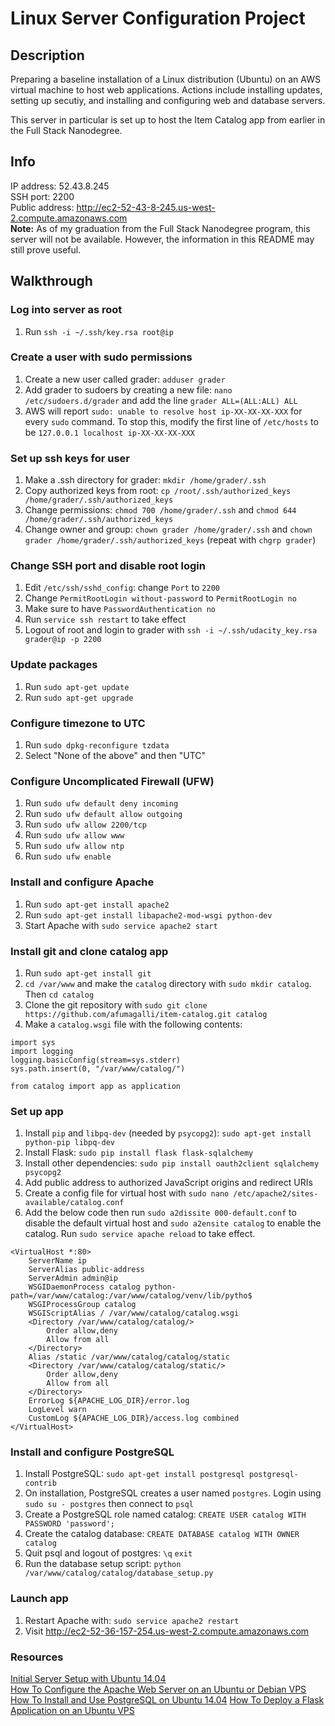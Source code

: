 # Linux Server Configuration Project

## Description

Preparing a baseline installation of a Linux distribution (Ubuntu) on an AWS virtual machine to host web applications. Actions include installing updates, setting up secutiy, and installing and configuring web and database servers.

This server in particular is set up to host the Item Catalog app from earlier in the Full Stack Nanodegree.

## Info

IP address: 52.43.8.245  
SSH port: 2200  
Public address: http://ec2-52-43-8-245.us-west-2.compute.amazonaws.com  
__Note:__ As of my graduation from the Full Stack Nanodegree program, this server will not be available. However, the information in this README may still prove useful.

## Walkthrough

### Log into server as root

1. Run `ssh -i ~/.ssh/key.rsa root@ip`

### Create a user with sudo permissions

1. Create a new user called grader: `adduser grader`
2. Add grader to sudoers by creating a new file: `nano /etc/sudoers.d/grader` and add the line `grader ALL=(ALL:ALL) ALL`
3. AWS will report `sudo: unable to resolve host ip-XX-XX-XX-XXX` for every `sudo` command. To stop this, modify the first line of `/etc/hosts` to be `127.0.0.1 localhost ip-XX-XX-XX-XXX`

### Set up ssh keys for user

1. Make a .ssh directory for grader: `mkdir /home/grader/.ssh`
2. Copy authorized keys from root: `cp /root/.ssh/authorized_keys /home/grader/.ssh/authorized_keys`
3. Change permissions: `chmod 700 /home/grader/.ssh` and `chmod 644 /home/grader/.ssh/authorized_keys`
4. Change owner and group: `chown grader /home/grader/.ssh` and `chown grader /home/grader/.ssh/authorized_keys` (repeat with `chgrp grader`)

### Change SSH port and disable root login

1. Edit `/etc/ssh/sshd_config`: change `Port` to `2200`
2. Change `PermitRootLogin without-password` to `PermitRootLogin no`
3. Make sure to have `PasswordAuthentication no`
4. Run `service ssh restart` to take effect
5. Logout of root and login to grader with `ssh -i ~/.ssh/udacity_key.rsa grader@ip -p 2200`

### Update packages

1. Run `sudo apt-get update`
2. Run `sudo apt-get upgrade`

### Configure timezone to UTC

1. Run `sudo dpkg-reconfigure tzdata`
2. Select "None of the above" and then "UTC"

### Configure Uncomplicated Firewall (UFW)

1. Run `sudo ufw default deny incoming`
2. Run `sudo ufw default allow outgoing`
3. Run `sudo ufw allow 2200/tcp`
4. Run `sudo ufw allow www`
5. Run `sudo ufw allow ntp`
6. Run `sudo ufw enable`

### Install and configure Apache

1. Run `sudo apt-get install apache2`
2. Run `sudo apt-get install libapache2-mod-wsgi python-dev`
3. Start Apache with `sudo service apache2 start`

### Install git and clone catalog app

1. Run `sudo apt-get install git`
2. `cd /var/www` and make the `catalog` directory with `sudo mkdir catalog`. Then `cd catalog`
3. Clone the git repository with `sudo git clone https://github.com/afumagalli/item-catalog.git catalog`
4. Make a `catalog.wsgi` file with the following contents:

```
import sys
import logging
logging.basicConfig(stream=sys.stderr)
sys.path.insert(0, "/var/www/catalog/")

from catalog import app as application
```

### Set up app

1. Install `pip` and `libpq-dev` (needed by `psycopg2`): `sudo apt-get install python-pip libpq-dev`
2. Install Flask: `sudo pip install flask flask-sqlalchemy`
3. Install other dependencies: `sudo pip install oauth2client sqlalchemy psycopg2`
4. Add public address to authorized JavaScript origins and redirect URIs
5. Create a config file for virtual host with `sudo nano /etc/apache2/sites-available/catalog.conf`
6. Add the below code then run `sudo a2dissite 000-default.conf` to disable the default virtual host and `sudo a2ensite catalog` to enable the catalog. Run `sudo service apache reload` to take effect.

```
<VirtualHost *:80>
    ServerName ip
    ServerAlias public-address
    ServerAdmin admin@ip
    WSGIDaemonProcess catalog python-path=/var/www/catalog:/var/www/catalog/venv/lib/pytho$
    WSGIProcessGroup catalog
    WSGIScriptAlias / /var/www/catalog/catalog.wsgi
    <Directory /var/www/catalog/catalog/>
        Order allow,deny
        Allow from all
    </Directory>
    Alias /static /var/www/catalog/catalog/static
    <Directory /var/www/catalog/catalog/static/>
        Order allow,deny
        Allow from all
    </Directory>
    ErrorLog ${APACHE_LOG_DIR}/error.log
    LogLevel warn
    CustomLog ${APACHE_LOG_DIR}/access.log combined
</VirtualHost>
```

### Install and configure PostgreSQL

1. Install PostgreSQL: `sudo apt-get install postgresql postgresql-contrib`
2. On installation, PostgreSQL creates a user named `postgres`. Login using `sudo su - postgres` then connect to `psql`
3. Create a PostgreSQL role named catalog: `CREATE USER catalog WITH PASSWORD 'password';`
4. Create the catalog database: `CREATE DATABASE catalog WITH OWNER catalog`
5. Quit psql and logout of postgres: `\q` `exit`
6. Run the database setup script: `python /var/www/catalog/catalog/database_setup.py`

### Launch app

1. Restart Apache with: `sudo service apache2 restart`
2. Visit http://ec2-52-36-157-254.us-west-2.compute.amazonaws.com

### Resources

[Initial Server Setup with Ubuntu 14.04](https://www.digitalocean.com/community/tutorials/initial-server-setup-with-ubuntu-14-04)  
[How To Configure the Apache Web Server on an Ubuntu or Debian VPS](https://www.digitalocean.com/community/tutorials/how-to-configure-the-apache-web-server-on-an-ubuntu-or-debian-vps)  
[How To Install and Use PostgreSQL on Ubuntu 14.04](https://www.digitalocean.com/community/tutorials/how-to-install-and-use-postgresql-on-ubuntu-14-04)
[How To Deploy a Flask Application on an Ubuntu VPS](https://www.digitalocean.com/community/tutorials/how-to-deploy-a-flask-application-on-an-ubuntu-vps)

